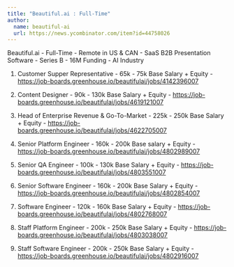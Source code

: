 ```yaml
---
title: "Beautiful.ai : Full-Time"
author:
  name: beautiful-ai
  url: https://news.ycombinator.com/item?id=44758026
---
```

Beautiful.ai - Full-Time - Remote in US &amp; CAN - SaaS B2B Presentation Software - Series B - 16M Funding - AI Industry

1. Customer Supper Representative - 65k - 75k Base Salary + Equity - <a href="https:&#x2F;&#x2F;job-boards.greenhouse.io&#x2F;beautifulai&#x2F;jobs&#x2F;4142396007" rel="nofollow">https:&#x2F;&#x2F;job-boards.greenhouse.io&#x2F;beautifulai&#x2F;jobs&#x2F;4142396007</a>

2. Content Designer - 90k - 130k Base Salary + Equity - <a href="https:&#x2F;&#x2F;job-boards.greenhouse.io&#x2F;beautifulai&#x2F;jobs&#x2F;4619121007" rel="nofollow">https:&#x2F;&#x2F;job-boards.greenhouse.io&#x2F;beautifulai&#x2F;jobs&#x2F;4619121007</a>

3. Head of Enterprise Revenue &amp; Go-To-Market - 225k - 250k Base Salary + Equity - <a href="https:&#x2F;&#x2F;job-boards.greenhouse.io&#x2F;beautifulai&#x2F;jobs&#x2F;4622705007" rel="nofollow">https:&#x2F;&#x2F;job-boards.greenhouse.io&#x2F;beautifulai&#x2F;jobs&#x2F;4622705007</a>

4. Senior Platform Engineer - 160k - 200k Base salary + Equity - <a href="https:&#x2F;&#x2F;job-boards.greenhouse.io&#x2F;beautifulai&#x2F;jobs&#x2F;4802989007" rel="nofollow">https:&#x2F;&#x2F;job-boards.greenhouse.io&#x2F;beautifulai&#x2F;jobs&#x2F;4802989007</a>

5. Senior QA Engineer - 100k - 130k Base Salary + Equity - <a href="https:&#x2F;&#x2F;job-boards.greenhouse.io&#x2F;beautifulai&#x2F;jobs&#x2F;4803551007" rel="nofollow">https:&#x2F;&#x2F;job-boards.greenhouse.io&#x2F;beautifulai&#x2F;jobs&#x2F;4803551007</a>

6. Senior Software Engineer - 160k - 200k Base Salary + Equity - <a href="https:&#x2F;&#x2F;job-boards.greenhouse.io&#x2F;beautifulai&#x2F;jobs&#x2F;4802854007" rel="nofollow">https:&#x2F;&#x2F;job-boards.greenhouse.io&#x2F;beautifulai&#x2F;jobs&#x2F;4802854007</a>

7. Software Engineer - 120k - 160k Base Salary + Equity - <a href="https:&#x2F;&#x2F;job-boards.greenhouse.io&#x2F;beautifulai&#x2F;jobs&#x2F;4802768007" rel="nofollow">https:&#x2F;&#x2F;job-boards.greenhouse.io&#x2F;beautifulai&#x2F;jobs&#x2F;4802768007</a>

8. Staff Platform Engineer - 200k - 250k Base Salary + Equity - <a href="https:&#x2F;&#x2F;job-boards.greenhouse.io&#x2F;beautifulai&#x2F;jobs&#x2F;4803038007" rel="nofollow">https:&#x2F;&#x2F;job-boards.greenhouse.io&#x2F;beautifulai&#x2F;jobs&#x2F;4803038007</a>

9. Staff Software Engineer - 200k - 250k Base Salary + Equity - <a href="https:&#x2F;&#x2F;job-boards.greenhouse.io&#x2F;beautifulai&#x2F;jobs&#x2F;4802916007" rel="nofollow">https:&#x2F;&#x2F;job-boards.greenhouse.io&#x2F;beautifulai&#x2F;jobs&#x2F;4802916007</a>
<JobApplication />
